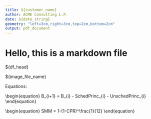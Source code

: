 ```yaml
---
title: ${customer_name}
author: ACME Consulting L.P.
date: ${date_string}
geometry: "left=3cm,right=3cm,top=2cm,bottom=2cm"
output: pdf_document
---
```

# Hello, this is a markdown file

${df_head}

<!-- ![A beautiful image](images/${image_file_name}) -->
${image_file_name}

Equations:

\begin{equation}
B_{i+1} = B_{i} - SchedPrinc_{i} - UnschedPrinc_{i}
\end{equation}

\begin{equation}
SMM = 1-(1-CPR)^\frac{1}{12}
\end{equation}

